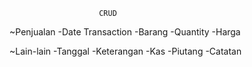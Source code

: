 						CRUD

~Penjualan
	-Date Transaction
	-Barang 
	-Quantity
	-Harga

~Lain-lain
	-Tanggal
	-Keterangan
	-Kas
	-Piutang
	-Catatan
	